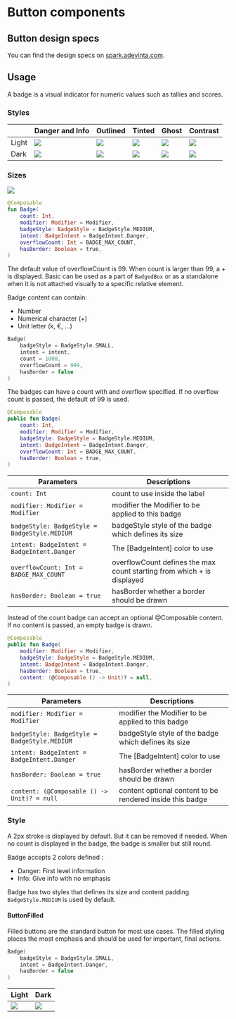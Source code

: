 # Button components

## Button design specs

You can find the design specs
on [spark.adevinta.com](https://spark.adevinta.com/1186e1705/p/8711ec-badge/b/98915d).

## Usage

A badge is a visual indicator for numeric values such as tallies and scores.

### Styles

|       | Danger and Info                                                                                                                                                         | Outlined                                                                                                                                                                           | Tinted                                                                                                                                                                           | Ghost                                                                                                                                                                           | Contrast                                                                                                                                                                           |
|-------|-------------------------------------------------------------------------------------------------------------------------------------------------------------------------|------------------------------------------------------------------------------------------------------------------------------------------------------------------------------------|----------------------------------------------------------------------------------------------------------------------------------------------------------------------------------|---------------------------------------------------------------------------------------------------------------------------------------------------------------------------------|------------------------------------------------------------------------------------------------------------------------------------------------------------------------------------|
| Light | ![](../../../../../../../../../spark-screenshot-testing/src/test/snapshots/images/com.adevinta.spark_PreviewScreenshotTests_preview_tests_badge_badge_light.png)        | ![](../../../../../../../../../spark-screenshot-testing/src/test/snapshots/images/com.adevinta.spark_PreviewScreenshotTests_preview_tests_buttons_buttonoutlinedintents_light.png) | ![](../../../../../../../../../spark-screenshot-testing/src/test/snapshots/images/com.adevinta.spark_PreviewScreenshotTests_preview_tests_buttons_buttontintedintents_light.png) | ![](../../../../../../../../../spark-screenshot-testing/src/test/snapshots/images/com.adevinta.spark_PreviewScreenshotTests_preview_tests_buttons_buttonghostintents_light.png) | ![](../../../../../../../../../spark-screenshot-testing/src/test/snapshots/images/com.adevinta.spark_PreviewScreenshotTests_preview_tests_buttons_buttoncontrastintents_light.png) |
| Dark  | ![](../../../../../../../../../spark-screenshot-testing/src/test/snapshots/images/com.adevinta.spark_PreviewScreenshotTests_preview_tests_buttons_badge_badge_dark.png) | ![](../../../../../../../../../spark-screenshot-testing/src/test/snapshots/images/com.adevinta.spark_PreviewScreenshotTests_preview_tests_buttons_buttonoutlinedintents_dark.png)  | ![](../../../../../../../../../spark-screenshot-testing/src/test/snapshots/images/com.adevinta.spark_PreviewScreenshotTests_preview_tests_buttons_buttontintedintents_dark.png)  | ![](../../../../../../../../../spark-screenshot-testing/src/test/snapshots/images/com.adevinta.spark_PreviewScreenshotTests_preview_tests_buttons_buttonghostintents_dark.png)  | ![](../../../../../../../../../spark-screenshot-testing/src/test/snapshots/images/com.adevinta.spark_PreviewScreenshotTests_preview_tests_buttons_buttoncontrastintents_dark.png)  |

### Sizes

![](../../../../../../../../../spark-screenshot-testing/src/test/snapshots/images/com.adevinta.spark_PreviewScreenshotTests_preview_tests_buttons_buttonsizes_light.png)

```kotlin
@Composable
fun Badge(
    count: Int,
    modifier: Modifier = Modifier,
    badgeStyle: BadgeStyle = BadgeStyle.MEDIUM,
    intent: BadgeIntent = BadgeIntent.Danger,
    overflowCount: Int = BADGE_MAX_COUNT,
    hasBorder: Boolean = true,
)
```
The default value of overflowCount is 99. When count is larger than 99, a + is displayed.
Basic can be used as a part of `BadgedBox` or as a standalone when it is not attached visually to a 
specific relative element.

Badge content can contain:
- Number
- Numerical character (+)
- Unit letter (k, €, ...)

```kotlin
Badge(
    badgeStyle = BadgeStyle.SMALL, 
    intent = intent, 
    count = 1000, 
    overflowCount = 999, 
    hasBorder = false
)
```

The badges can have a count with and overflow specified. If no overflow count is passed, 
the default of 99 is used.

```kotlin
@Composable
public fun Badge(
    count: Int,
    modifier: Modifier = Modifier,
    badgeStyle: BadgeStyle = BadgeStyle.MEDIUM,
    intent: BadgeIntent = BadgeIntent.Danger,
    overflowCount: Int = BADGE_MAX_COUNT,
    hasBorder: Boolean = true,
)
```

| Parameters                                   | Descriptions                                                           |
|----------------------------------------------|------------------------------------------------------------------------|
| `count: Int`                                 | count to use inside the label                                          |
| `modifier: Modifier = Modifier`              | modifier the Modifier to be applied to this badge                      |                                                                                                                     |
| `badgeStyle: BadgeStyle = BadgeStyle.MEDIUM` | badgeStyle style of the badge which defines its size                   |
| `intent: BadgeIntent = BadgeIntent.Danger`   | The [BadgeIntent] color to use                                         |
| `overflowCount: Int = BADGE_MAX_COUNT`       | overflowCount defines the max count starting from which + is displayed |
| `hasBorder: Boolean = true`                  | hasBorder whether a border should be drawn                             |

Instead of the count badge can accept an optional @Composable content. 
If no content is passed, an empty badge is drawn.

```kotlin
@Composable
public fun Badge(
    modifier: Modifier = Modifier,
    badgeStyle: BadgeStyle = BadgeStyle.MEDIUM,
    intent: BadgeIntent = BadgeIntent.Danger,
    hasBorder: Boolean = true,
    content: (@Composable () -> Unit)? = null,
)
```
| Parameters                                   | Descriptions                                              |
|----------------------------------------------|-----------------------------------------------------------|
| `modifier: Modifier = Modifier`              | modifier the Modifier to be applied to this badge         |                                                                                                                     |
| `badgeStyle: BadgeStyle = BadgeStyle.MEDIUM` | badgeStyle style of the badge which defines its size      |
| `intent: BadgeIntent = BadgeIntent.Danger`   | The [BadgeIntent] color to use                            |
| `hasBorder: Boolean = true`                  | hasBorder whether a border should be drawn                |
| `content: (@Composable () -> Unit)? = null`  | content optional content to be rendered inside this badge |                                                                        |


### Style

A 2px stroke is displayed by default. But it can be removed if needed.
When no count is displayed in the badge, the badge is smaller but still round.

Badge accepts 2 colors defined :
- Danger: First level information
- Info: Give info with no emphasis

Badge has two styles that defines its size and content padding. `BadgeStyle.MEDIUM` is used by default.

#### ButtonFilled

Filled buttons are the standard button for most use cases. The filled styling places the most
emphasis and should be used for important, final actions.

```kotlin
Badge(
    badgeStyle = BadgeStyle.SMALL,
    intent = BadgeIntent.Danger,
    hasBorder = false
)
```

| Light                                                                                                                                                              | Dark                                                                                                                                                                      |
|--------------------------------------------------------------------------------------------------------------------------------------------------------------------|---------------------------------------------------------------------------------------------------------------------------------------------------------------------------|
| ![](../../../../../../../../../spark-screenshot-testing/src/test/snapshots/images//com.adevinta.spark_PreviewScreenshotTests_preview_tests_badge__badge_light.png) | ![](../../../../../../../../../spark-screenshot-testing/src/test/snapshots/images//com.adevinta.spark_PreviewScreenshotTests_preview_tests_buttons_buttonfilled_dark.png) |

